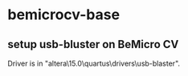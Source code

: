# bemicrocv-base


## setup usb-bluster on BeMicro CV

Driver is in "altera\15.0\quartus\drivers\usb-blaster".
